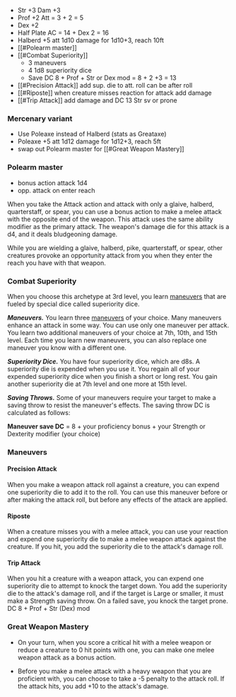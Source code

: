 - Str +3 Dam +3
- Prof +2 Att = 3 + 2 = 5
- Dex +2
- Half Plate AC = 14 + Dex 2 = 16
- Halberd +5 att 1d10 damage for 1d10+3, reach 10ft
- [[#Polearm master]]
- [[#Combat Superiority]]
	- 3 maneuvers
	- 4 1d8 superiority dice
	- Save DC 8 + Prof + Str or Dex mod = 8 + 2 +3 = 13
- [[#Precision Attack]] add sup. die to att. roll can be after roll
- [[#Riposte]] when creature misses reaction for attack add damage
- [[#Trip Attack]] add damage and DC 13 Str sv or prone

### Mercenary variant

- Use Poleaxe instead of Halberd (stats as Greataxe)
- Poleaxe +5 att  1d12 damage for 1d12+3, reach 5ft
- swap out Polearm master for [[#Great Weapon Mastery]]

### Polearm master
- bonus action attack 1d4
- opp. attack on enter reach

When you take the Attack action and attack with only a glaive, halberd, quarterstaff, or spear, you can use a bonus action to make a melee attack with the opposite end of the weapon. This attack uses the same ability modifier as the primary attack. The weapon's damage die for this attack is a d4, and it deals bludgeoning damage.

While you are wielding a glaive, halberd, pike, quarterstaff, or spear, other creatures provoke an opportunity attack from you when they enter the reach you have with that weapon.

### Combat Superiority

When you choose this archetype at 3rd level, you learn [maneuvers](http://dnd5e.wikidot.com/fighter:battle-master:maneuvers) that are fueled by special dice called superiority dice.

**_Maneuvers._** You learn three [maneuvers](http://dnd5e.wikidot.com/fighter:battle-master:maneuvers) of your choice. Many maneuvers enhance an attack in some way. You can use only one maneuver per attack. You learn two additional maneuvers of your choice at 7th, 10th, and 15th level. Each time you learn new maneuvers, you can also replace one maneuver you know with a different one.

**_Superiority Dice._** You have four superiority dice, which are d8s. A superiority die is expended when you use it. You regain all of your expended superiority dice when you finish a short or long rest. You gain another superiority die at 7th level and one more at 15th level.

**_Saving Throws._** Some of your maneuvers require your target to make a saving throw to resist the maneuver's effects. The saving throw DC is calculated as follows:

**Maneuver save DC** = 8 + your proficiency bonus + your Strength or Dexterity modifier (your choice)

### Maneuvers
#### Precision Attack
When you make a weapon attack roll against a creature, you can expend one superiority die to add it to the roll. You can use this maneuver before or after making the attack roll, but before any effects of the attack are applied.

#### Riposte
When a creature misses you with a melee attack, you can use your reaction and expend one superiority die to make a melee weapon attack against the creature. If you hit, you add the superiority die to the attack's damage roll.

#### Trip Attack
When you hit a creature with a weapon attack, you can expend one superiority die to attempt to knock the target down. You add the superiority die to the attack's damage roll, and if the target is Large or smaller, it must make a Strength saving throw. On a failed save, you knock the target prone.  DC 8 + Prof + Str (Dex) mod

### Great Weapon Mastery

-   On your turn, when you score a critical hit with a melee weapon or reduce a creature to 0 hit points with one, you can make one melee weapon attack as a bonus action.

-   Before you make a melee attack with a heavy weapon that you are proficient with, you can choose to take a -5 penalty to the attack roll. If the attack hits, you add +10 to the attack's damage.